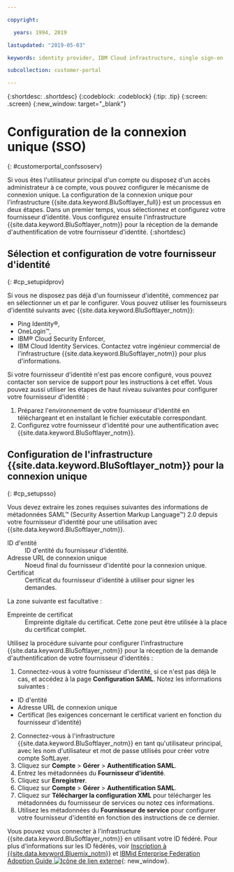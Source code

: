 ```yaml
---

copyright:

  years: 1994, 2019

lastupdated: "2019-05-03"

keywords: identity provider, IBM Cloud infrastructure, single sign-on  

subcollection: customer-portal

---
```


{:shortdesc: .shortdesc}
{:codeblock: .codeblock}
{:tip: .tip}
{:screen: .screen}
{:new_window: target="_blank"}


# Configuration de la connexion unique (SSO)
{: #customerportal_confssoserv}

Si vous êtes l'utilisateur principal d'un compte ou disposez d'un accès administrateur à ce compte, vous pouvez configurer le mécanisme de connexion unique. La configuration de la connexion unique pour l'infrastructure {{site.data.keyword.BluSoftlayer_full}} est un processus en deux étapes. Dans un premier temps, vous sélectionnez et configurez votre fournisseur d'identité. Vous configurez ensuite l'infrastructure {{site.data.keyword.BluSoftlayer_notm}} pour la réception de la demande d'authentification de votre fournisseur d'identité.
{:shortdesc}

## Sélection et configuration de votre fournisseur d'identité
{: #cp_setupidprov}

Si vous ne disposez pas déjà d'un fournisseur d'identité, commencez par en sélectionner un et par le configurer. Vous pouvez utiliser les fournisseurs d'identité suivants avec {{site.data.keyword.BluSoftlayer_notm}}:
* Ping Identity&reg;,
* OneLogin&trade;,
* IBM&reg; Cloud Security Enforcer,
* IBM Cloud Identity Services.
Contactez votre ingénieur commercial de l'infrastructure {{site.data.keyword.BluSoftlayer_notm}} pour plus d'informations.

Si votre fournisseur d'identité n'est pas encore configuré, vous pouvez contacter son service de support pour les instructions à cet effet. Vous pouvez aussi utiliser les étapes de haut niveau suivantes pour configurer votre fournisseur d'identité :
1. Préparez l'environnement de votre fournisseur d'identité en téléchargeant et en installant le fichier exécutable correspondant.
2. Configurez votre fournisseur d'identité pour une authentification avec {{site.data.keyword.BluSoftlayer_notm}}.

## Configuration de l'infrastructure {{site.data.keyword.BluSoftlayer_notm}} pour la connexion unique
{: #cp_setupsso}

Vous devez extraire les zones requises suivantes des informations de métadonnées SAML&trade; (Security Assertion Markup Language&trade;) 2.0 depuis votre fournisseur d'identité pour une utilisation avec {{site.data.keyword.BluSoftlayer_notm}}.
<dl>
<dt>ID d'entité</dt>
<dd>ID d'entité du fournisseur d'identité.</dd>
<dt>Adresse URL de connexion unique</dt>
<dd>Noeud final du fournisseur d'identité pour la connexion unique.</dd>
<dt>Certificat</dt>
<dd>Certificat du fournisseur d'identité à utiliser pour signer les demandes.</dd>
</dl>

La zone suivante est facultative :
<dl>
<dt>Empreinte de certificat</dt>
<dd>Empreinte digitale du certificat. Cette zone peut être utilisée à la place du certificat complet.</dd>
</dl>

Utilisez la procédure suivante pour configurer l'infrastructure {{site.data.keyword.BluSoftlayer_notm}} pour la réception de la demande d'authentification de votre fournisseur d'identités :
1. Connectez-vous à votre fournisseur d'identité, si ce n'est pas déjà le cas, et accédez à la page **Configuration SAML**. Notez les informations suivantes :
  * ID d'entité
  * Adresse URL de connexion unique
  * Certificat (les exigences concernant le certificat varient en fonction du fournisseur d'identité)
2. Connectez-vous à l'infrastructure {{site.data.keyword.BluSoftlayer_notm}} en tant qu'utilisateur principal, avec les nom d'utilisateur et mot de passe utilisés pour créer votre compte SoftLayer.
3. Cliquez sur **Compte** > **Gérer** > **Authentification SAML**.
4. Entrez les métadonnées du **Fournisseur d'identité**.
5. Cliquez sur **Enregistrer**.
6. Cliquez sur **Compte** > **Gérer** > **Authentification SAML**.
7. Cliquez sur **Télécharger la configuration XML** pour télécharger les métadonnées du fournisseur de services ou notez ces informations.
8. Utilisez les métadonnées du **Fournisseur de service** pour configurer votre fournisseur d'identité en fonction des instructions de ce dernier.  

Vous pouvez vous connecter à l'infrastructure {{site.data.keyword.BluSoftlayer_notm}} en utilisant votre ID fédéré. Pour plus d'informations sur les ID fédérés, voir [Inscription à {{site.data.keyword.Bluemix_notm}}](/docs/account/adminpublic.html) et [IBMid Enterprise Federation Adoption Guide ![Icône de lien externe](../icons/launch-glyph.svg)](https://ibm.ent.box.com/notes/78040808400?s=2gwm9ib2tlyoy8ivjjj94p4wo2eqkgvq){: new_window}.
